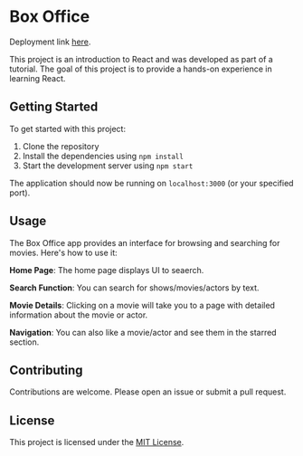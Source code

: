 # Box Office

Deployment link [here](https://sanjeevlakhwani.github.io/box-office/#/show/53421).

This project is an introduction to React and was developed as part of a tutorial. The goal of this project is to provide a hands-on experience in learning React.

## Getting Started

To get started with this project:

1. Clone the repository
2. Install the dependencies using `npm install`
3. Start the development server using `npm start`

The application should now be running on `localhost:3000` (or your specified port).

## Usage

The Box Office app provides an interface for browsing and searching for movies. Here's how to use it:

**Home Page**: The home page displays UI to seaerch. 

**Search Function**: You can search for shows/movies/actors by text.

**Movie Details**: Clicking on a movie will take you to a page with detailed information about the movie or actor.

**Navigation**: You can also like a movie/actor and see them in the starred section.

## Contributing

Contributions are welcome. Please open an issue or submit a pull request.

## License

This project is licensed under the [MIT License](http://opensource.org/licenses/MIT).
